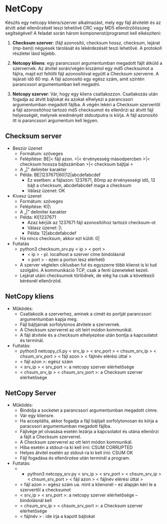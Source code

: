 # NetCopy

Készíts egy netcopy kliens/szerver alkalmazást, mely egy fájl átvitelét és az átvitt adat ellenőrzését teszi lehetővé CRC vagy MD5 ellenőrzőösszeg segítségével! A feladat során három komponenst/programot kell elkészíteni:

1. **Checksum szerver**: (fájl azonosító, checksum hossz, checksum, lejárat (mp-ben)) négyesek tárolását és lekérdezését teszi lehetővé. A protokoll részletei lásd lejjebb.

2. **Netcopy kliens**: egy parancssori argumentumban megadott fájlt átküld a szervernek. Az átvitel során/végén kiszámol egy md5 checksumot a fájlra, majd ezt feltölti fájl azonosítóval együtt a Checksum szerverre. A lejárati idő 60 mp. A fájl azonosító egy egész szám, amit szintén
parancssori argumentumban kell megadni.

3. **Netcopy szerver**: Vár, hogy egy kliens csatlakozzon. Csatlakozás után fogadja az átvitt bájtokat és azokat elhelyezi a parancssori argumentumban megadott fájlba. A végén lekéri a Checksum szervertől a fájl azonosítóhoz tartozó md5 checksumot és ellenőrzi az átvitt fájl helyességét, melynek eredményét stdoutputra is kiírja. A fájl azonosító itt is parancssori argumentum kell legyen.

## Checksum server

- Beszúr üzenet
  - Formátum: szöveges
  - Felépítése: BE|< fájl azon. >|< érvényesség másodpercben >|< checksum hossza bájtszámban >|< checksum bájtjai >
  - A „|” delimiter karakter
  - Példa: BE|1237671|60|12|abcdefabcdef
    - Ez esetben: a fájlazon: 1237671, 60mp az érvényességi idő, 12 bájt a checksum, abcdefabcdef maga a checksum
    - Válasz üzenet: OK
- Kivesz üzenet
  - Formátum: szöveges
  - Felépítése: KI|\
  - A „|” delimiter karakter
  - Példa: KI|1237671
    - Azaz kérjük az 1237671 fájl azonosítóhoz tartozó checksum-ot
    - Válasz üzenet: \|\
    - Példa: 12|abcdefabcdef
  - Ha nincs checksum, akkor ezt küldi: 0|
- Futtatás
  - python3 checksum_srv.py < ip > < port >
    - < ip > - pl. localhost a szerver címe bindolásnál
    - < port > - ezen a porton lesz elérhető
  - A szerver végtelen ciklusban fut és egyszerre több klienst is ki tud szolgálni. A kommunikáció TCP, csak a fenti üzeneteket kezeli.
  - Lejárat utáni checksumok törlődnek, de elég ha csak a következő kérésnél ellenőrzöd.

## NetCopy kliens

- Működés:
  - Csatlakozik a szerverhez, aminek a címét és portját parancssori argumentumban kapja meg.
  - Fájl bájtjainak sorfolytonos átvitele a szervernek.
  - A Checksum szerverrel az ott leírt módon kommunikál.
  - A fájl átvitele és a checksum elhelyezése után bontja a kapcsolatot és terminál.
- Futtatás:
  - python3 netcopy_cli.py < srv_ip > < srv_port > < chsum_srv_ip > < chsum_srv_port > < fájl azon > < fájlnév elérési úttal >
  - < fájl azon >: egész szám
  - < srv_ip > < srv_port >: a netcopy szerver elérhetősége
  - < chsum_srv_ip > < chsum_srv_port >: a Checksum szerver elérhetősége

## NetCopy Server

- Működés:
  - Bindolja a socketet a parancssori argumentumban megadott címre.
  - Vár egy kliensre.
  - Ha acceptálta, akkor fogadja a fájl bájtjait sorfolytonosan és kiírja a paracssori argumentumban megadott fájlba.
  - Fájlvége jel olvasása esetén lezárja a kapcsolatot és utána ellenőrzi a fájlt a Checksum szerverrel.
  - A Checksum szerverrel az ott leírt módon kommunikál.
  - Hiba esetén a stdout-ra ki kell írni: CSUM CORRUPTED
  - Helyes átvitel esetén az stdout-ra ki kell írni: CSUM OK
  - Fájl fogadása és ellenőrzése után terminál a program.
- Futtatás:
  - * python3 netcopy_srv.py < srv_ip > < srv_port > < chsum_srv_ip > < chsum_srv_port > < fájl azon > < fájlnév elérési úttal >
  - < fájl azon >: egész szám ua. mint a kliensnél – ez alapján kéri le a szervertől a checksumot
  - < srv_ip > < srv_port >: a netcopy szerver elérhetősége – bindolásnál kell
  - < chsum_srv_ip > < chsum_srv_port >: a Checksum szerver elérhetősége
  - < fájlnév > : ide írja a kapott bájtokat